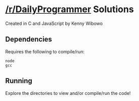 # [/r/DailyProgrammer](http://reddit.com/r/dailyprogrammer) Solutions #

Created in C and JavaScript by Kenny Wibowo

## Dependencies ##

Requires the following to compile/run:

	node
	gcc

## Running ##

Explore the directories to view and/or compile/run the code!